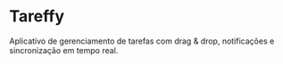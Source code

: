 # Tareffy
Aplicativo de gerenciamento de tarefas com drag &amp; drop, notificações e sincronização em tempo real.

